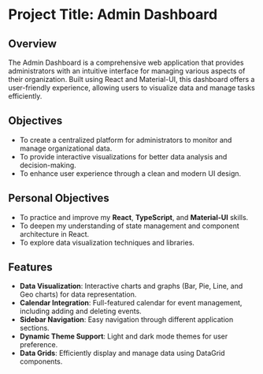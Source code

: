 # Project Title: Admin Dashboard

## Overview
The Admin Dashboard is a comprehensive web application that provides administrators with an intuitive interface for managing various aspects of their organization. Built using React and Material-UI, this dashboard offers a user-friendly experience, allowing users to visualize data and manage tasks efficiently.

## Objectives
- To create a centralized platform for administrators to monitor and manage organizational data.
- To provide interactive visualizations for better data analysis and decision-making.
- To enhance user experience through a clean and modern UI design.

## Personal Objectives
- To practice and improve my **React**, **TypeScript**, and **Material-UI** skills.
- To deepen my understanding of state management and component architecture in React.
- To explore data visualization techniques and libraries.

## Features
- **Data Visualization**: Interactive charts and graphs (Bar, Pie, Line, and Geo charts) for data representation.
- **Calendar Integration**: Full-featured calendar for event management, including adding and deleting events.
- **Sidebar Navigation**: Easy navigation through different application sections.
- **Dynamic Theme Support**: Light and dark mode themes for user preference.
- **Data Grids**: Efficiently display and manage data using DataGrid components.
